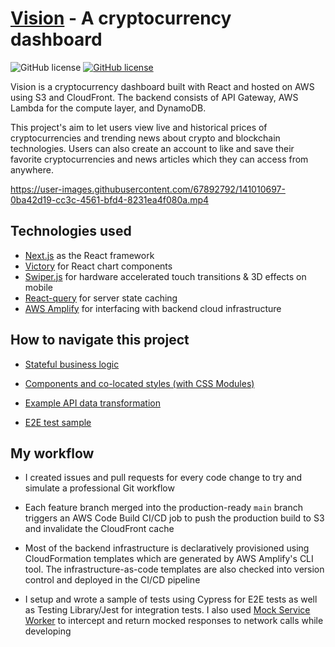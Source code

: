 # [Vision](https://master.d2ad3ugmq3rllx.amplifyapp.com/) - A cryptocurrency dashboard

![GitHub license](https://img.shields.io/badge/license-MIT-blue.svg) [![GitHub license](https://img.shields.io/badge/Demo-online-brightgreen)](https://master.d2ad3ugmq3rllx.amplifyapp.com/)

Vision is a cryptocurrency dashboard built with React and hosted on AWS using S3 and CloudFront. The backend consists of API Gateway, AWS Lambda for the compute layer, and DynamoDB.

This project's aim to let users view live and historical prices of cryptocurrencies and trending news about crypto and blockchain technologies. Users can also create an account to like and save their favorite cryptocurrencies and news articles which they can access from anywhere.

https://user-images.githubusercontent.com/67892792/141010697-0ba42d19-cc3c-4561-bfd4-8231ea4f080a.mp4

## Technologies used

- [Next.js](https://github.com/vercel/next.js/) as the React framework
- [Victory](https://github.com/FormidableLabs/victory) for React chart components
- [Swiper.js](https://github.com/nolimits4web/swiper) for hardware accelerated touch transitions & 3D effects on mobile
- [React-query](https://github.com/tannerlinsley/react-query) for server state caching
- [AWS Amplify](https://github.com/aws-amplify/amplify-js) for interfacing with backend cloud infrastructure

## How to navigate this project

- [Stateful business logic](./utils/Context)
- [Components and co-located styles (with CSS Modules)](./components)

- [Example API data transformation](./components/sections/Home/CryptoCardBase.js)

- [E2E test sample](./cypress/integration/test.spec.js)

## My workflow

- I created issues and pull requests for every code change to try and simulate a professional Git workflow

- Each feature branch merged into the production-ready `main` branch triggers an AWS Code Build CI/CD job to push the production build to S3 and invalidate the CloudFront cache

- Most of the backend infrastructure is declaratively provisioned using CloudFormation templates which are generated by AWS Amplify's CLI tool. The infrastructure-as-code templates are also checked into version control and deployed in the CI/CD pipeline

- I setup and wrote a sample of tests using Cypress for E2E tests as well as Testing Library/Jest for integration tests. I also used [Mock Service Worker](https://github.com/mswjs/msw) to intercept and return mocked responses to network calls while developing
